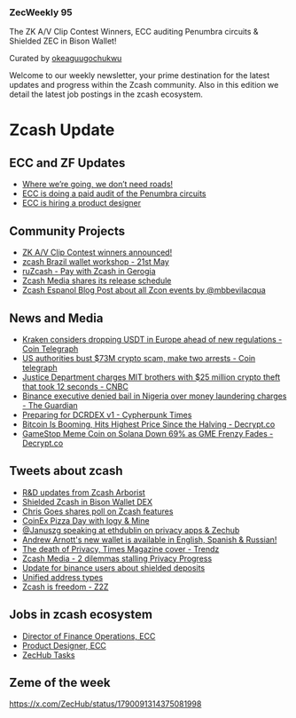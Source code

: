 ### ZecWeekly 95 

The ZK A/V Clip Contest Winners, ECC auditing Penumbra circuits & Shielded ZEC in Bison Wallet!

Curated by [okeaguugochukwu](https://x.com/UgochukwuOkeagu?s=09)

Welcome to our weekly newsletter, your prime destination for the latest updates and progress within the Zcash community.
Also in this edition we detail the latest job postings in the zcash ecosystem.


# Zcash Update 

## ECC and ZF Updates

- [Where we’re going, we don’t need roads!](https://forum.zcashcommunity.com/t/where-were-going-we-dont-need-roads-ecc-weekly-update/47679)
- [ECC is doing a paid audit of the Penumbra circuits]( https://forum.zcashcommunity.com/t/ecc-is-doing-a-paid-audit-of-the-penumbra-circuits/47678)
- [ECC is hiring a product designer](https://apply.workable.com/electric-coin-company/j/ED38849748/)


## Community Projects 

- [ZK A/V Clip Contest winners announced!](https://x.com/Zerodartz/status/1791519711236133207)
- [zcash Brazil wallet workshop - 21st May](https://twitter.com/zcashbrazil/status/1791559944191295958?t=zCr_b0I-W7BhqOCfgRYCAA&s=19)
- [ruZcash - Pay with Zcash in Gerogia](https://x.com/ZcashRussia/status/1792194511239790935)
- [Zcash Media shares its release schedule](https://x.com/zcashmedia/status/1791118790811586641)
- [Zcash Espanol Blog Post about all Zcon events by @mbbevilacqua](https://zcashesp.com/zcon-v-zcash-un-futuro-unificado/)


## News and Media 

- [Kraken considers dropping USDT in Europe ahead of new regulations - Coin Telegraph](https://cointelegraph.com/news/kraken-considers-dropping-usdt-europe-new-regulations)
- [US authorities bust $73M crypto scam, make two arrests - Coin telegraph](https://cointelegraph.com/news/us-authorities-take-down-73m-crypto-money-laundering-scheme)
- [Justice Department charges MIT brothers with $25 million crypto theft that took 12 seconds - CNBC](https://www.cnbc.com/2024/05/15/feds-charge-brothers-in-25-million-cryptocurrency-heist-that-took-12-seconds.html)
- [Binance executive denied bail in Nigeria over money laundering charges - The Guardian](https://www.theguardian.com/technology/article/2024/may/17/binance-executive-denied-bail-in-nigeria-over-money-laundering-charges)
- [Preparing for DCRDEX v1 - Cypherpunk Times](https://www.cypherpunktimes.com/preparing-for-dcrdex-v1/)
- [Bitcoin Is Booming, Hits Highest Price Since the Halving - Decrypt.co](https://decrypt.co/231289/bitcoin-booming-highest-price-since-halving)
- [GameStop Meme Coin on Solana Down 69% as GME Frenzy Fades - Decrypt.co](https://decrypt.co/231242/gamestop-meme-coin-solana-down-69-gme)


## Tweets about zcash 

- [R&D updates from Zcash Arborist](https://twitter.com/zksquirrel/status/1791335405658226755?t=INBwaCwbwfyrbC-LIbaucw&s=19)
- [Shielded Zcash in Bison Wallet DEX](https://x.com/ZecHub/status/1790048678620672335)
- [Chris Goes shares poll on Zcash features](https://x.com/cwgoes/status/1790336474543432084)
- [CoinEx Pizza Day with Iogy & Mine](https://x.com/pedamerico/status/1791910409311494584)
- [@Januszg speaking at ethdublin on privacy apps & Zechub](https://x.com/EthIreland/status/1790476351239065679)
- [Andrew Arnott's new wallet is available in English, Spanish & Russian!](https://x.com/aarnott/status/1792198402320761064)
- [The death of Privacy, Times Magazine cover - Trendz](https://x.com/Redeadzk/status/1791931186694037697)
- [Zcash Media - 2 dilemmas stalling Privacy Progress](https://x.com/zcashmedia/status/1791523142214815809)
- [Update for binance users about shielded deposits](https://twitter.com/zcash/status/1790845925973192898?t=Cjl5snRtWuXH9KQGSJuh5w&s=19)
- [Unified address types](https://twitter.com/zcash/status/1790789498722308394?t=Ll1uz1V8MsAgin6dvWQB8g&s=19)
- [Zcash is freedom - Z2Z](https://twitter.com/z2zcash/status/1791482826300248568?t=CYC_vg47_TKGcifhAJPQEA&s=19)


## Jobs in zcash ecosystem 

- [Director of Finance Operations, ECC](https://apply.workable.com/electric-coin-company/j/ADDDE302B1/)
- [Product Designer, ECC](https://apply.workable.com/electric-coin-company/j/ED38849748/)
- [ZecHub Tasks](https://app.dework.xyz/zechub-2424)


## Zeme of the week

https://x.com/ZecHub/status/1790091314375081998






